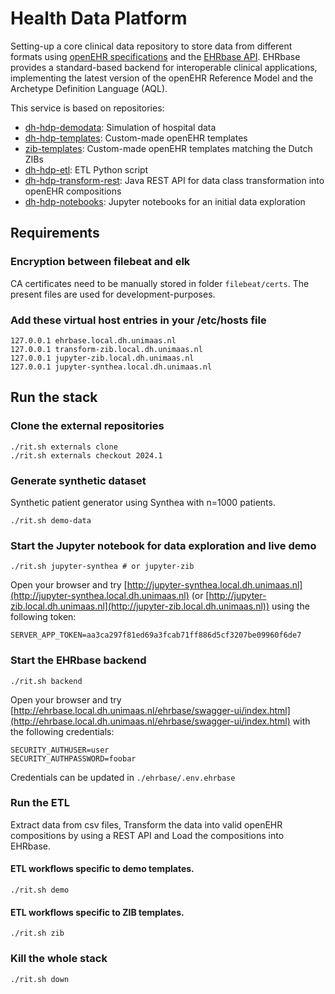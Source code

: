 # Health Data Platform

Setting-up a core clinical data repository to store data from different formats using [openEHR specifications](https://specifications.openehr.org/) and the [EHRbase API](https://ehrbase.org/about-ehrbase/).
EHRbase provides a standard-based backend for interoperable clinical applications, implementing the latest version of the openEHR Reference Model and the Archetype Definition Language (AQL).

This service is based on repositories:

- [dh-hdp-demodata](https://github.com/MaastrichtUniversity/dh-hdp-demodata/tree/2024.1): Simulation of hospital data
- [dh-hdp-templates](https://github.com/um-datahub/dh-hdp-templates/tree/2024.1): Custom-made openEHR templates
- [zib-templates](https://github.com/um-datahub/zib-templates/tree/2024.1): Custom-made openEHR templates matching the Dutch ZIBs
- [dh-hdp-etl](https://github.com/MaastrichtUniversity/dh-hdp-etl/tree/2024.1): ETL Python script
- [dh-hdp-transform-rest](https://github.com/MaastrichtUniversity/dh-hdp-transform-rest/tree/2024.1): Java REST API for data class transformation into openEHR compositions
- [dh-hdp-notebooks](https://github.com/MaastrichtUniversity/dh-hdp-notebooks/tree/2024.1): Jupyter notebooks for an initial data exploration

## Requirements

### Encryption between filebeat and elk

CA certificates need to be manually stored in folder `filebeat/certs`.
The present files are used for development-purposes.

### Add these virtual host entries in your /etc/hosts file

```
127.0.0.1 ehrbase.local.dh.unimaas.nl
127.0.0.1 transform-zib.local.dh.unimaas.nl
127.0.0.1 jupyter-zib.local.dh.unimaas.nl
127.0.0.1 jupyter-synthea.local.dh.unimaas.nl
```

## Run the stack

### Clone the external repositories

```
./rit.sh externals clone
./rit.sh externals checkout 2024.1
```

### Generate synthetic dataset

Synthetic patient generator using Synthea with n=1000 patients.

```
./rit.sh demo-data
```

### Start the Jupyter notebook for data exploration and live demo

```
./rit.sh jupyter-synthea # or jupyter-zib
```

Open your browser and try [http://jupyter-synthea.local.dh.unimaas.nl](http://jupyter-synthea.local.dh.unimaas.nl) (or [http://jupyter-zib.local.dh.unimaas.nl](http://jupyter-zib.local.dh.unimaas.nl)) using the following token:

```
SERVER_APP_TOKEN=aa3ca297f81ed69a3fcab71ff886d5cf3207be09960f6de7
```

### Start the EHRbase backend

```
./rit.sh backend
```

Open your browser and try [http://ehrbase.local.dh.unimaas.nl/ehrbase/swagger-ui/index.html](http://ehrbase.local.dh.unimaas.nl/ehrbase/swagger-ui/index.html) with the following credentials:

```
SECURITY_AUTHUSER=user
SECURITY_AUTHPASSWORD=foobar
```

Credentials can be updated in `./ehrbase/.env.ehrbase`

### Run the ETL

Extract data from csv files, Transform the data into valid openEHR compositions by using a REST API and Load the compositions into EHRbase.

#### ETL workflows specific to demo templates.

```
./rit.sh demo
```

#### ETL workflows specific to ZIB templates.

```
./rit.sh zib
```

### Kill the whole stack

```
./rit.sh down
```

